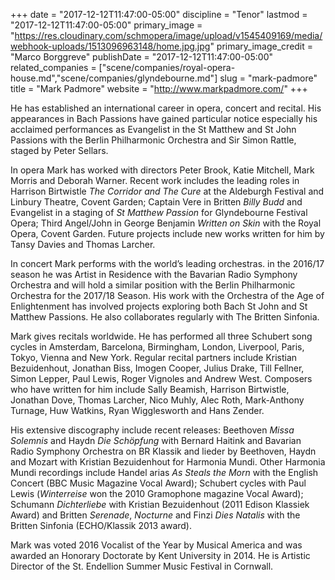 +++
date = "2017-12-12T11:47:00-05:00"
discipline = "Tenor"
lastmod = "2017-12-12T11:47:00-05:00"
primary_image = "https://res.cloudinary.com/schmopera/image/upload/v1545409169/media/webhook-uploads/1513096963148/home.jpg.jpg"
primary_image_credit = "Marco Borggreve"
publishDate = "2017-12-12T11:47:00-05:00"
related_companies = ["scene/companies/royal-opera-house.md","scene/companies/glyndebourne.md"]
slug = "mark-padmore"
title = "Mark Padmore"
website = "http://www.markpadmore.com/"
+++

He has established an international career in opera, concert and recital. His appearances in Bach Passions have gained particular notice especially his acclaimed performances as Evangelist in the St Matthew and St John Passions with the Berlin Philharmonic Orchestra and Sir Simon Rattle, staged by Peter Sellars.

In opera Mark has worked with directors Peter Brook, Katie Mitchell, Mark Morris and Deborah Warner. Recent work includes the leading roles in Harrison Birtwistle *The Corridor and The Cure* at the Aldeburgh Festival and Linbury Theatre, Covent Garden; Captain Vere in Britten *Billy Budd* and Evangelist in a staging of *St Matthew Passion* for Glyndebourne Festival Opera; Third Angel/John in George Benjamin *Written on Skin* with the Royal Opera, Covent Garden. Future projects include new works written for him by Tansy Davies and Thomas Larcher.

In concert Mark performs with the world’s leading orchestras. in the 2016/17 season he was Artist in Residence with the Bavarian Radio Symphony Orchestra and will hold a similar position with the Berlin Philharmonic Orchestra for the 2017/18 Season. His work with the Orchestra of the Age of Enlightenment has involved projects exploring both Bach St John and St Matthew Passions. He also collaborates regularly with The Britten Sinfonia.

Mark gives recitals worldwide. He has performed all three Schubert song cycles in Amsterdam, Barcelona, Birmingham, London, Liverpool, Paris, Tokyo, Vienna and New York. Regular recital partners include Kristian Bezuidenhout, Jonathan Biss, Imogen Cooper, Julius Drake, Till Fellner, Simon Lepper, Paul Lewis, Roger Vignoles and Andrew West. Composers who have written for him include Sally Beamish, Harrison Birtwistle, Jonathan Dove, Thomas Larcher, Nico Muhly, Alec Roth, Mark-Anthony Turnage, Huw Watkins, Ryan Wigglesworth and Hans Zender.

His extensive discography include recent releases: Beethoven *Missa
Solemnis* and Haydn *Die Schöpfung* with Bernard Haitink and Bavarian Radio Symphony Orchestra on BR Klassik and lieder by Beethoven, Haydn and Mozart with Kristian Bezuidenhout for Harmonia Mundi. Other Harmonia Mundi recordings include Handel arias *As Steals the Morn* with the English Concert (BBC Music Magazine Vocal Award); Schubert cycles with Paul Lewis (*Winterreise* won the 2010 Gramophone magazine Vocal Award); Schumann *Dichterliebe* with Kristian Bezuidenhout (2011 Edison Klassiek Award) and Britten *Serenade*, *Nocturne* and Finzi *Dies Natalis* with the Britten Sinfonia (ECHO/Klassik 2013 award).

Mark was voted 2016 Vocalist of the Year by Musical America and was awarded an Honorary Doctorate by Kent University in 2014. He is Artistic Director of the St. Endellion Summer Music Festival in Cornwall.
